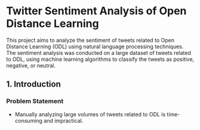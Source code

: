 # Twitter Sentiment Analysis of Open Distance Learning
This project aims to analyze the sentiment of tweets related to Open Distance Learning (ODL) using natural language processing techniques. The sentiment analysis was conducted on a large dataset of tweets related to ODL, using machine learning algorithms to classify the tweets as positive, negative, or neutral.

## 1. Introduction

### Problem Statement 
- Manually analyzing large volumes of tweets related to ODL is time-consuming and impractical.
